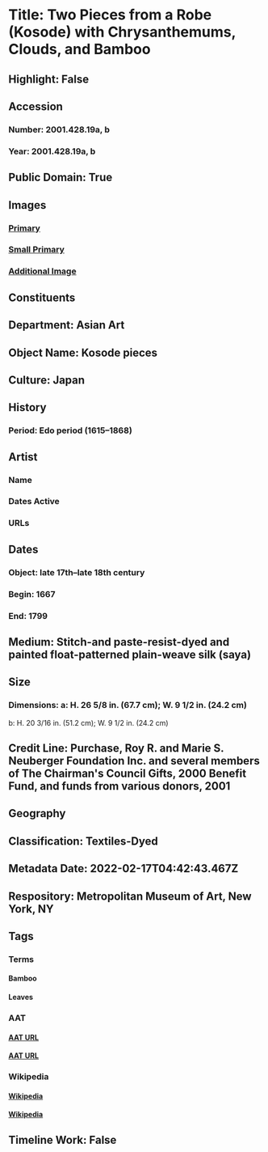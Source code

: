 # Title: Two Pieces from a Robe (Kosode) with Chrysanthemums, Clouds, and Bamboo
## Highlight: False
## Accession
### Number: 2001.428.19a, b
### Year: 2001.428.19a, b
## Public Domain: True
## Images
### [Primary](https://images.metmuseum.org/CRDImages/as/original/DP261729.jpg)
### [Small Primary](https://images.metmuseum.org/CRDImages/as/web-large/DP261729.jpg)
### [Additional Image](https://images.metmuseum.org/CRDImages/as/original/DP261803.jpg)
## Constituents
## Department: Asian Art
## Object Name: Kosode pieces
## Culture: Japan
## History
### Period: Edo period (1615–1868)
## Artist
### Name
### Dates Active
### URLs
## Dates
### Object: late 17th–late 18th century
### Begin: 1667
### End: 1799
## Medium: Stitch-and paste-resist-dyed and painted float-patterned plain-weave silk (saya)
## Size
### Dimensions: a: H. 26 5/8 in. (67.7 cm); W. 9 1/2 in. (24.2 cm)
b: H. 20 3/16 in. (51.2 cm); W. 9 1/2 in. (24.2 cm)
## Credit Line: Purchase, Roy R. and Marie S. Neuberger Foundation Inc. and several members of The Chairman's Council Gifts, 2000 Benefit Fund, and funds from various donors, 2001
## Geography
## Classification: Textiles-Dyed
## Metadata Date: 2022-02-17T04:42:43.467Z
## Respository: Metropolitan Museum of Art, New York, NY
## Tags
### Terms
#### Bamboo
#### Leaves
### AAT
#### [AAT URL](http://vocab.getty.edu/page/aat/300311500)
#### [AAT URL](http://vocab.getty.edu/page/aat/300011892)
### Wikipedia
#### [Wikipedia]()
#### [Wikipedia]()
## Timeline Work: False